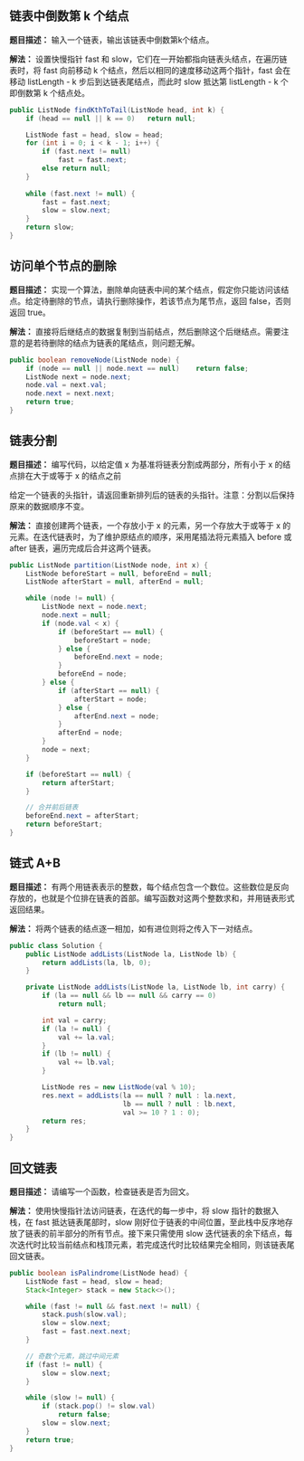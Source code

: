 

## 链表中倒数第 k 个结点

**题目描述：** 输入一个链表，输出该链表中倒数第k个结点。

**解法：** 设置快慢指针 fast 和 slow，它们在一开始都指向链表头结点，在遍历链表时，将 fast 向前移动 k 个结点，然后以相同的速度移动这两个指针，fast 会在移动 listLength - k 步后到达链表尾结点，而此时 slow 抵达第 listLength - k 个即倒数第 k 个结点处。

```java
public ListNode findKthToTail(ListNode head, int k) {
    if (head == null || k == 0)   return null;

    ListNode fast = head, slow = head;
    for (int i = 0; i < k - 1; i++) {
        if (fast.next != null)
            fast = fast.next;
        else return null;
    }
    
    while (fast.next != null) {
        fast = fast.next;
        slow = slow.next;
    }
    return slow;
}
```

## 访问单个节点的删除

**题目描述：** 实现一个算法，删除单向链表中间的某个结点，假定你只能访问该结点。给定待删除的节点，请执行删除操作，若该节点为尾节点，返回 false，否则返回 true。

**解法：** 直接将后继结点的数据复制到当前结点，然后删除这个后继结点。需要注意的是若待删除的结点为链表的尾结点，则问题无解。

```java
public boolean removeNode(ListNode node) {
    if (node == null || node.next == null)    return false;
    ListNode next = node.next;
    node.val = next.val;
    node.next = next.next;
    return true;
}
```

## 链表分割

**题目描述：** 编写代码，以给定值 x 为基准将链表分割成两部分，所有小于 x 的结点排在大于或等于 x 的结点之前

给定一个链表的头指针，请返回重新排列后的链表的头指针。注意：分割以后保持原来的数据顺序不变。

**解法：** 直接创建两个链表，一个存放小于 x 的元素，另一个存放大于或等于 x 的元素。在迭代链表时，为了维护原结点的顺序，采用尾插法将元素插入 before 或 after 链表，遍历完成后合并这两个链表。

```java
public ListNode partition(ListNode node, int x) {
    ListNode beforeStart = null, beforeEnd = null;
    ListNode afterStart = null, afterEnd = null;

    while (node != null) {
        ListNode next = node.next;
        node.next = null;
        if (node.val < x) {
            if (beforeStart == null) {
                beforeStart = node;
            } else {
                beforeEnd.next = node;
            }
            beforeEnd = node;
        } else {
            if (afterStart == null) {
                afterStart = node;
            } else {
                afterEnd.next = node;
            }
            afterEnd = node;
        }
        node = next;
    }

    if (beforeStart == null) {
        return afterStart;
    }

    // 合并前后链表
    beforeEnd.next = afterStart;
    return beforeStart;
}
```

## 链式 A+B

**题目描述：** 有两个用链表表示的整数，每个结点包含一个数位。这些数位是反向存放的，也就是个位排在链表的首部。编写函数对这两个整数求和，并用链表形式返回结果。

**解法：** 将两个链表的结点逐一相加，如有进位则将之传入下一对结点。

```java
public class Solution {
    public ListNode addLists(ListNode la, ListNode lb) {
        return addLists(la, lb, 0);
    }

    private ListNode addLists(ListNode la, ListNode lb, int carry) {
        if (la == null && lb == null && carry == 0)
            return null;

        int val = carry;
        if (la != null) {
            val += la.val;
        }
        if (lb != null) {
            val += lb.val;
        }

        ListNode res = new ListNode(val % 10);
        res.next = addLists(la == null ? null : la.next,
                            lb == null ? null : lb.next,
                            val >= 10 ? 1 : 0);
        return res;
    }
}
```

## 回文链表

**题目描述：** 请编写一个函数，检查链表是否为回文。

**解法：** 使用快慢指针法访问链表，在迭代的每一步中，将 slow 指针的数据入栈，在 fast 抵达链表尾部时，slow 刚好位于链表的中间位置，至此栈中反序地存放了链表的前半部分的所有节点。接下来只需使用 slow 迭代链表的余下结点，每次迭代时比较当前结点和栈顶元素，若完成迭代时比较结果完全相同，则该链表尾回文链表。

```java
public boolean isPalindrome(ListNode head) {
    ListNode fast = head, slow = head;
    Stack<Integer> stack = new Stack<>();

    while (fast != null && fast.next != null) {
        stack.push(slow.val);
        slow = slow.next;
        fast = fast.next.next;
    }

    // 奇数个元素，跳过中间元素
    if (fast != null) {
        slow = slow.next;
    }

    while (slow != null) {
        if (stack.pop() != slow.val)
            return false;
        slow = slow.next;
    }
    return true;
}
```

